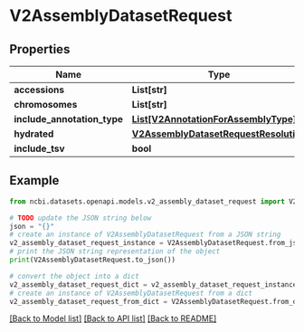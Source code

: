 # V2AssemblyDatasetRequest


## Properties

Name | Type | Description | Notes
------------ | ------------- | ------------- | -------------
**accessions** | **List[str]** |  | [optional] 
**chromosomes** | **List[str]** |  | [optional] 
**include_annotation_type** | [**List[V2AnnotationForAssemblyType]**](V2AnnotationForAssemblyType.md) |  | [optional] 
**hydrated** | [**V2AssemblyDatasetRequestResolution**](V2AssemblyDatasetRequestResolution.md) |  | [optional] 
**include_tsv** | **bool** |  | [optional] 

## Example

```python
from ncbi.datasets.openapi.models.v2_assembly_dataset_request import V2AssemblyDatasetRequest

# TODO update the JSON string below
json = "{}"
# create an instance of V2AssemblyDatasetRequest from a JSON string
v2_assembly_dataset_request_instance = V2AssemblyDatasetRequest.from_json(json)
# print the JSON string representation of the object
print(V2AssemblyDatasetRequest.to_json())

# convert the object into a dict
v2_assembly_dataset_request_dict = v2_assembly_dataset_request_instance.to_dict()
# create an instance of V2AssemblyDatasetRequest from a dict
v2_assembly_dataset_request_from_dict = V2AssemblyDatasetRequest.from_dict(v2_assembly_dataset_request_dict)
```
[[Back to Model list]](../README.md#documentation-for-models) [[Back to API list]](../README.md#documentation-for-api-endpoints) [[Back to README]](../README.md)


